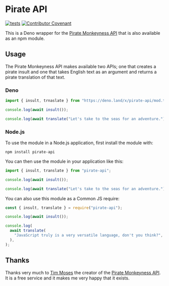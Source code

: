 # Pirate API

[![tests](https://github.com/philnash/pirate-api/actions/workflows/test.yml/badge.svg)](https://github.com/philnash/pirate-api/actions/workflows/test.yml)
[![Contributor Covenant](https://img.shields.io/badge/Contributor%20Covenant-2.1-4baaaa.svg)](CODE_OF_CONDUCT.md)

This is a Deno wrapper for the
[Pirate Monkeyness API](https://pirate.monkeyness.com/api.html) that is also
available as an npm module.

## Usage

The Pirate Monkeyness API makes available two APIs; one that creates a pirate
insult and one that takes English text as an argument and returns a pirate
translation of that text.

### Deno

```typescript
import { insult, trnaslate } from "https://deno.land/x/pirate-api/mod.ts";

console.log(await insult());

console.log(await translate("Let's take to the seas for an adventure."));
```

### Node.js

To use the module in a Node.js application, first install the module with:

```
npm install pirate-api
```

You can then use the module in your application like this:

```js
import { insult, translate } from "pirate-api";

console.log(await insult());

console.log(await translate("Let's take to the seas for an adventure."));
```

You can also use this module as a Common JS require:

```js
const { insult, translate } = require("pirate-api");

console.log(await insult());

console.log(
  await translate(
    "JavaScript truly is a very versatile language, don't you think?",
  ),
);
```

## Thanks

Thanks very much to [Tim Moses](https://tim.moses.com/) the creator of the
[Pirate Monkeyness API](https://pirate.monkeyness.com/api.html). It is a free
service and it makes me very happy that it exists.
